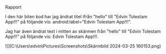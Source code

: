 Rapport

I den här biten kod har jag ändrat titel ifrån "hello" till "Edvin Tolestam App!!!" på följande vis:
android:label="Edvin Tolestam App!!!".

Jag har även ändrat text i mitten av skärmen från "hello" till "Edvin Tolestam App!!!" på följande vis:
<string name="app_name">Edvin Tolestam App!!!</string>.

![](C:\Users\edvin\Pictures\Screenshots\Skärmbild 2024-03-25 160153.png)